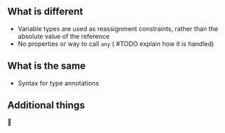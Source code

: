 ## What is different
- Variable types are used as reassignment constraints, rather than the absolute value of the reference
- No properties or way to call `any` ( #TODO explain how it is handled)

## What is the same
- Syntax for type annotations

## Additional things
👀
